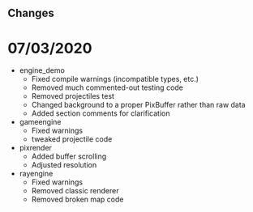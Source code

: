 ## Changes
# 07/03/2020
- engine_demo
    - Fixed compile warnings (incompatible types, etc.)
    - Removed much commented-out testing code
    - Removed projectiles test
    - Changed background to a proper PixBuffer rather than raw data
    - Added section comments for clarification
- gameengine
    - Fixed warnings
    - tweaked projectile code
- pixrender
    - Added buffer scrolling
    - Adjusted resolution
- rayengine
    - Fixed warnings
    - Removed classic renderer
    - Removed broken map code